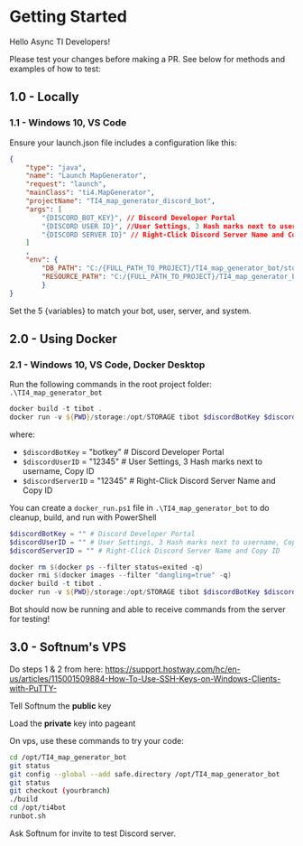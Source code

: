 # Getting Started

Hello Async TI Developers!

Please test your changes before making a PR. See below for methods and examples of how to test:

## 1.0 - Locally

### 1.1 - Windows 10, VS Code

Ensure your launch.json file includes a configuration like this:

```json
{
    "type": "java",
    "name": "Launch MapGenerator",
    "request": "launch",
    "mainClass": "ti4.MapGenerator",
    "projectName": "TI4_map_generator_discord_bot",
    "args": [
        "{DISCORD_BOT_KEY}", // Discord Developer Portal
        "{DISCORD USER ID}", //User Settings, 3 Hash marks next to username, Copy ID
        "{DISCORD SERVER ID}" // Right-Click Discord Server Name and Copy ID
    ]
    ,
    "env": {
        "DB_PATH": "C:/{FULL_PATH_TO_PROJECT}/TI4_map_generator_bot/storage",
        "RESOURCE_PATH": "C:/{FULL_PATH_TO_PROJECT}/TI4_map_generator_bot/src/main/resources"
        }
}
```

Set the 5 {variables} to match your bot, user, server, and system.

## 2.0 - Using Docker

### 2.1 - Windows 10, VS Code, Docker Desktop

Run the following commands in the root project folder: `.\TI4_map_generator_bot`

```powershell
docker build -t tibot .
docker run -v ${PWD}/storage:/opt/STORAGE tibot $discordBotKey $discordUserID $discordServerID
```

where:

- `$discordBotKey` = "botkey" # Discord Developer Portal
- `$discordUserID` = "12345" # User Settings, 3 Hash marks next to username, Copy ID
- `$discordServerID` = "12345" # Right-Click Discord Server Name and Copy ID

You can create a `docker_run.ps1` file in `.\TI4_map_generator_bot` to do cleanup, build, and run with PowerShell

```powershell
$discordBotKey = "" # Discord Developer Portal
$discordUserID = "" # User Settings, 3 Hash marks next to username, Copy ID
$discordServerID = "" # Right-Click Discord Server Name and Copy ID

docker rm $(docker ps --filter status=exited -q)
docker rmi $(docker images --filter "dangling=true" -q)
docker build -t tibot .
docker run -v ${PWD}/storage:/opt/STORAGE tibot $discordBotKey $discordUserID $discordServerID
```

Bot should now be running and able to receive commands from the server for testing!

## 3.0 - Softnum's VPS

Do steps 1 & 2 from here: https://support.hostway.com/hc/en-us/articles/115001509884-How-To-Use-SSH-Keys-on-Windows-Clients-with-PuTTY-

Tell Softnum the **public** key

Load the **private** key into pageant

On vps, use these commands to try your code:

```bash
cd /opt/TI4_map_generator_bot
git status
git config --global --add safe.directory /opt/TI4_map_generator_bot
git status
git checkout (yourbranch)
./build
cd /opt/ti4bot
runbot.sh
```

Ask Softnum for invite to test Discord server.
